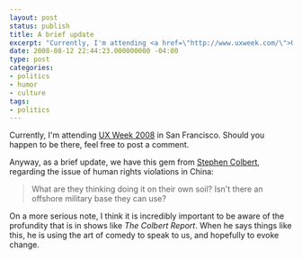 ```yaml
---
layout: post
status: publish
title: A brief update
excerpt: "Currently, I'm attending <a href=\"http://www.uxweek.com/\">UX Week 2008</a> in San Francisco. Should you happen to be there, feel free to post a comment."
date: 2008-08-12 22:44:23.000000000 -04:00
type: post
categories:
- politics
- humor
- culture
tags:
- politics
---
```

Currently, I'm attending <a href="http://www.uxweek.com/">UX Week 2008</a> in San Francisco. Should you happen to be there, feel free to post a comment.

Anyway, as a brief update, we have this gem from <a href="http://www.comedycentral.com/colbertreport/full-episodes/index.jhtml">Stephen Colbert</a>, regarding the issue of human rights violations in China:
<blockquote><p>What are they thinking doing it on their own soil? Isn't there an offshore military base they can use?</p></blockquote>
On a more serious note, I think it is incredibly important to be aware of the profundity that is in shows like <em>The Colbert Report</em>. When he says things like this, he is using the art of comedy to speak to us, and hopefully to evoke change.
